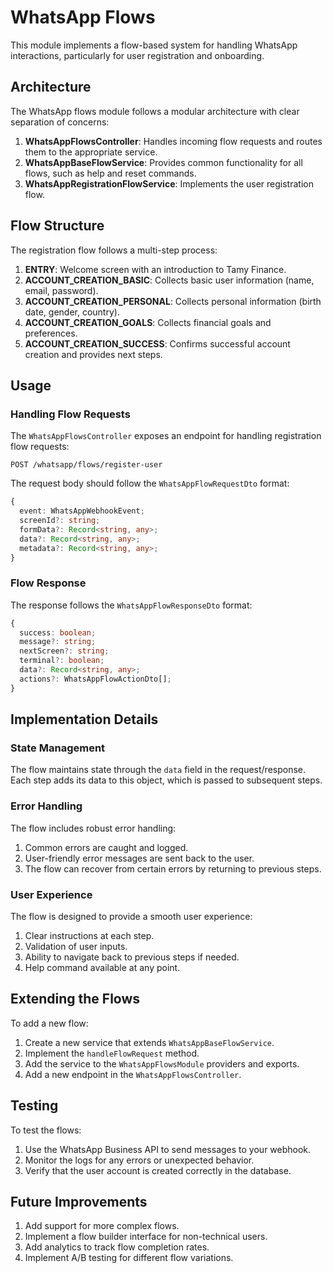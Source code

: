 # WhatsApp Flows

This module implements a flow-based system for handling WhatsApp interactions, particularly for user registration and onboarding.

## Architecture

The WhatsApp flows module follows a modular architecture with clear separation of concerns:

1. **WhatsAppFlowsController**: Handles incoming flow requests and routes them to the appropriate service.
2. **WhatsAppBaseFlowService**: Provides common functionality for all flows, such as help and reset commands.
3. **WhatsAppRegistrationFlowService**: Implements the user registration flow.

## Flow Structure

The registration flow follows a multi-step process:

1. **ENTRY**: Welcome screen with an introduction to Tamy Finance.
2. **ACCOUNT_CREATION_BASIC**: Collects basic user information (name, email, password).
3. **ACCOUNT_CREATION_PERSONAL**: Collects personal information (birth date, gender, country).
4. **ACCOUNT_CREATION_GOALS**: Collects financial goals and preferences.
5. **ACCOUNT_CREATION_SUCCESS**: Confirms successful account creation and provides next steps.

## Usage

### Handling Flow Requests

The `WhatsAppFlowsController` exposes an endpoint for handling registration flow requests:

```
POST /whatsapp/flows/register-user
```

The request body should follow the `WhatsAppFlowRequestDto` format:

```typescript
{
  event: WhatsAppWebhookEvent;
  screenId?: string;
  formData?: Record<string, any>;
  data?: Record<string, any>;
  metadata?: Record<string, any>;
}
```

### Flow Response

The response follows the `WhatsAppFlowResponseDto` format:

```typescript
{
  success: boolean;
  message?: string;
  nextScreen?: string;
  terminal?: boolean;
  data?: Record<string, any>;
  actions?: WhatsAppFlowActionDto[];
}
```

## Implementation Details

### State Management

The flow maintains state through the `data` field in the request/response. Each step adds its data to this object, which is passed to subsequent steps.

### Error Handling

The flow includes robust error handling:

1. Common errors are caught and logged.
2. User-friendly error messages are sent back to the user.
3. The flow can recover from certain errors by returning to previous steps.

### User Experience

The flow is designed to provide a smooth user experience:

1. Clear instructions at each step.
2. Validation of user inputs.
3. Ability to navigate back to previous steps if needed.
4. Help command available at any point.

## Extending the Flows

To add a new flow:

1. Create a new service that extends `WhatsAppBaseFlowService`.
2. Implement the `handleFlowRequest` method.
3. Add the service to the `WhatsAppFlowsModule` providers and exports.
4. Add a new endpoint in the `WhatsAppFlowsController`.

## Testing

To test the flows:

1. Use the WhatsApp Business API to send messages to your webhook.
2. Monitor the logs for any errors or unexpected behavior.
3. Verify that the user account is created correctly in the database.

## Future Improvements

1. Add support for more complex flows.
2. Implement a flow builder interface for non-technical users.
3. Add analytics to track flow completion rates.
4. Implement A/B testing for different flow variations.
